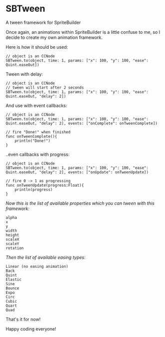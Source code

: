 # SBTween
A tween framework for SpriteBuilder

Once again, an animations within SpriteBuilder is a little confuse to me, so I decide to create my own animation framework.

Here is how it should be used:

```
// object is an CCNode
SBTween.to(object, time: 1, params: ["x": 100, "y": 100, "ease": Quint.easeOut])
```

Tween with delay: 

```
// object is an CCNode
// tween will start after 2 seconds
SBTween.to(object, time: 1, params: ["x": 100, "y": 100, "ease": Quint.easeOut, "delay": 2])
```

And use with event callbacks:

```
// object is an CCNode
SBTween.to(object, time: 1, params: ["x": 100, "y": 100, "ease": Quint.easeOut, "delay": 2], events: ["onComplete": onTweenComplete])

// fire "Done!" when finished
func onTweenComplete(){
    println("Done!")
}
```

..even callbacks with progress:

```
// object is an CCNode
SBTween.to(object, time: 1, params: ["x": 100, "y": 100, "ease": Quint.easeOut, "delay": 2], events: ["onUpdate": onTweenUpdate])

// fire 0 -> 1 as progressing
func onTweenUpdate(progress:Float){
    println(progress)
}
```

*Now this is the list of available properties which you can tween with this framework:*

```
alpha
x
y
width
height
scaleX
scaleY
rotation
```

*Then the list of available easing types:*

```
Linear (no easing animation)
Back
Quint
Elastic
Sine 
Bounce
Expo 
Circ 
Cubic 
Quart 
Quad
```

That's it for now! 

Happy coding everyone!
